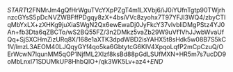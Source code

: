 $START$t2FNMrJm4gQfHrWguTVcYXpPZgT4m1LXVbj6/iJ0iYUfnTgtp90TWjrhnzcGYsS5pDcNVZWBFffPDgqy8zX+4bsiVVc8zyohx7T97YFJI3WQ4/zbyCTIqMbYxLX+zXHKg9juXiaSWgN2Qx6ewEwaDj0JyFkcY37vlvbliDMgPStz4YJ0An+fb3Dta6qZBCTo/wS2BQ55FZ/3n2DMkz5vaZb29W9uVf1VhJJwbWvaUfQq+SjSXCHmZizURq8X/168e1aXTK3dpdWBD2isYAHX5t8sHdk5w08B7S5kC1V/lmzL3AEOM40LJQqyGYf4qo5ka6GbtytcG6KIV4XpqoLqfP2mCpCzuQ/OErWcwN7lqunMM5qOP1NjfML2Xlzf8ksBd88pGdLSUfMXN+HR5m7s7ucDD9oMbLnxl71SDUMkUP8HhbQIO+/qk3WK5Lv+az4+$END$